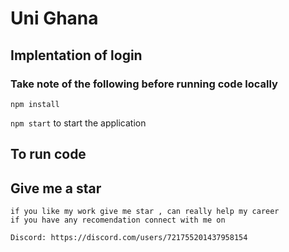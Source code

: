 # Uni Ghana

## Implentation of login  

### Take note of the following before running code locally
    npm install
    
 `npm start` to start the application

## To run code 



## Give me a star 
    if you like my work give me star , can really help my career
    if you have any recomendation connect with me on 
    
    Discord: https://discord.com/users/721755201437958154

